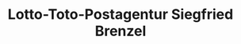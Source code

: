 ---
title: "Lotto-Toto-Postagentur Siegfried Brenzel"
url: /wuppertal/lotto-toto-postagentur-siegfried-brenzel/
shop: Lotterie
---